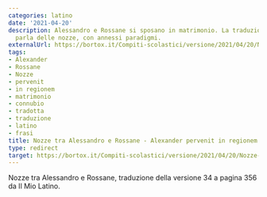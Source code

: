 ```yaml
---
categories: latino
date: '2021-04-20'
description: Alessandro e Rossane si sposano in matrimonio. La traduzione dal latino
  parla delle nozze, con annessi paradigmi.
externalUrl: https://bortox.it/Compiti-scolastici/versione/2021/04/20/Nozze-Alessandro-Rossane.html
tags:
- Alexander
- Rossane
- Nozze
- pervenit
- in regionem
- matrimonio
- connubio
- tradotta
- traduzione
- latino
- frasi
title: Nozze tra Alessandro e Rossane - Alexander pervenit in regionem...
type: redirect
target: https://bortox.it/Compiti-scolastici/versione/2021/04/20/Nozze-Alessandro-Rossane.html
---
```


Nozze tra Alessandro e Rossane, traduzione della versione 34 a pagina 356 da Il Mio Latino.